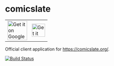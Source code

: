 # comicslate

<table><tr><td>
<a href='https://play.google.com/store/apps/details?id=org.dasfoo.comicslate&utm_source=github&pcampaignid=MKT-Other-global-all-co-prtnr-py-PartBadge-Mar2515-1'><img alt='Get it on Google Play' src='https://play.google.com/intl/en_us/badges/images/generic/en_badge_web_generic.png' height='64px'/></a>
</td><td>
<a href='https://itunes.apple.com/us/app/comicslate/id1485894069?mt=8'><img alt='Get it on App Store' src='https://linkmaker.itunes.apple.com/assets/shared/badges/en-us/appstore-lrg.svg' height='43px'/></a>
</td></tr></table>

Official client application for https://comicslate.org/.

[![Build Status](https://github.com/dasfoo/comicslate/workflows/flutter/badge.svg?branch=master)](https://github.com/dasfoo/comicslate/actions?query=workflow%3Aflutter+branch%3Amaster)

